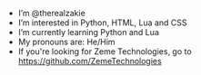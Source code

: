 -  I’m @therealzakie
-  I’m interested in Python, HTML, Lua and CSS
-  I’m currently learning Python and Lua
-  My pronouns are: He/Him
-  If you're looking for Zeme Technologies, go to https://github.com/ZemeTechnologies
